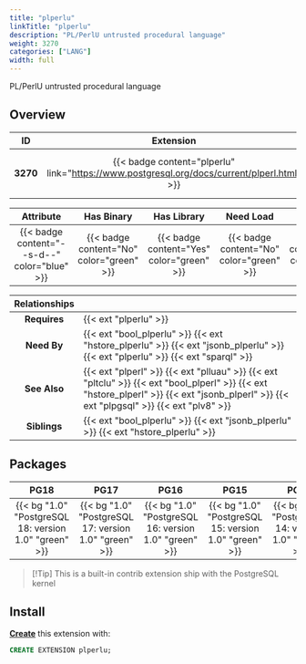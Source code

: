 ```yaml
---
title: "plperlu"
linkTitle: "plperlu"
description: "PL/PerlU untrusted procedural language"
weight: 3270
categories: ["LANG"]
width: full
---
```


PL/PerlU untrusted procedural language


## Overview

|    ID    | Extension |  Package   | Version |        Category        |           License            |       Language       |
|:--------:|:---------:|:----------:|:-------:|:----------------------:|:----------------------------:|:--------------------:|
| **3270** | {{< badge content="plperlu" link="https://www.postgresql.org/docs/current/plperl.html" >}} | {{< ext "plperlu" >}} | `1.0` | {{< category "LANG" >}} | {{< license "PostgreSQL" >}} | {{< language "C" >}} |


|  Attribute | Has Binary | Has Library | Need Load | Has DDL | Relocatable | Trusted |
|:----------:|:----------:|:-----------:|:---------:|:-------:|:-----------:|:-------:|
| {{< badge content="--s-d--" color="blue" >}} | {{< badge content="No" color="green" >}} | {{< badge content="Yes" color="green" >}} | {{< badge content="No" color="green" >}} | {{< badge content="Yes" color="green" >}} | {{< badge content="no" color="red" >}} | {{< badge content="no" color="red" >}} |


| **Relationships** |   |
|:-----------------:|:----|
|   **Requires**    | {{< ext "plperlu" >}} |
|    **Need By**    | {{< ext "bool_plperlu" >}} {{< ext "hstore_plperlu" >}} {{< ext "jsonb_plperlu" >}} {{< ext "plperlu" >}} {{< ext "sparql" >}} |
|   **See Also**    | {{< ext "plperl" >}} {{< ext "plluau" >}} {{< ext "pltclu" >}} {{< ext "bool_plperl" >}} {{< ext "hstore_plperl" >}} {{< ext "jsonb_plperl" >}} {{< ext "plpgsql" >}} {{< ext "plv8" >}} |
|    **Siblings**   | {{< ext "bool_plperlu" >}} {{< ext "jsonb_plperlu" >}} {{< ext "hstore_plperlu" >}} |


## Packages

| **PG18** | **PG17** | **PG16** | **PG15** | **PG14** |
|:--------:|:--------:|:--------:|:--------:|:--------:|
| {{< bg "1.0" "PostgreSQL 18: version 1.0" "green" >}} | {{< bg "1.0" "PostgreSQL 17: version 1.0" "green" >}} | {{< bg "1.0" "PostgreSQL 16: version 1.0" "green" >}} | {{< bg "1.0" "PostgreSQL 15: version 1.0" "green" >}} | {{< bg "1.0" "PostgreSQL 14: version 1.0" "green" >}} |

> [!Tip] This is a built-in contrib extension ship with the PostgreSQL kernel


## Install

[**Create**](https://ext.pgsty.com/usage/create) this extension with:

```sql
CREATE EXTENSION plperlu;
```
